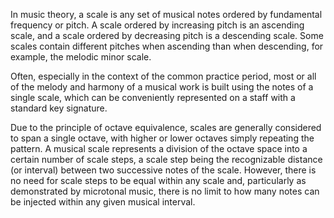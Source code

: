 In music theory, a scale is any set of musical notes ordered by fundamental frequency or pitch. A scale ordered by increasing pitch is an ascending scale, and a scale ordered by decreasing pitch is a descending scale. Some scales contain different pitches when ascending than when descending, for example, the melodic minor scale.

Often, especially in the context of the common practice period, most or all of the melody and harmony of a musical work is built using the notes of a single scale, which can be conveniently represented on a staff with a standard key signature.

Due to the principle of octave equivalence, scales are generally considered to span a single octave, with higher or lower octaves simply repeating the pattern. A musical scale represents a division of the octave space into a certain number of scale steps, a scale step being the recognizable distance (or interval) between two successive notes of the scale. However, there is no need for scale steps to be equal within any scale and, particularly as demonstrated by microtonal music, there is no limit to how many notes can be injected within any given musical interval.
